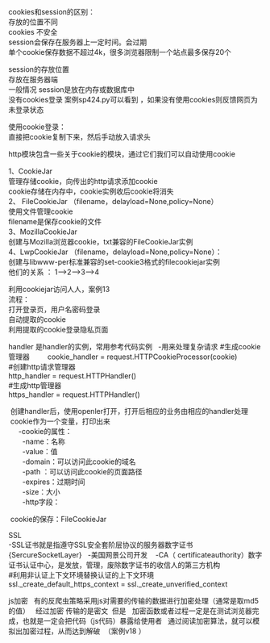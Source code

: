 cookies和session的区别：  
存放的位置不同   
cookies 不安全  
session会保存在服务器上一定时间。会过期  
单个cookie保存数据不超过4k，很多浏览器限制一个站点最多保存20个  

session的存放位置   
存放在服务器端        
一般情况 session是放在内存或数据库中         
没有cookies登录 案例sp424.py可以看到 ，如果没有使用cookies则反馈网页为未登录状态

使用cookie登录：  
直接把cookie复制下来，然后手动放入请求头        

http模块包含一些关于cookie的模块，通过它们我们可以自动使用cookie           

  1、CookieJar   
         管理存储cookie，向传出的http请求添加cookie           
         cookie存储在内存中，cookie实例收后cookie将消失          
  2、 FileCookieJar  （filename，delayload=None,policy=None）        
         使用文件管理cookie           
         filename是保存cookie的文件      
  3、MozillaCookieJar     
         创建与Mozilla浏览器cookie，txt兼容的FileCookieJar实例         
  4、LwpCookieJar   （filename，delayload=None,policy=None）：    
         创建与libwww-per标准兼容的set-cookie3格式的filecookiejar实例        
  他们的关系 ： 1-->2-->3-->4   
  
  
  利用cookiejar访问人人，案例13   
  流程：  
    打开登录页，用户名密码登录   
    自动提取的cookie  
    利用提取的cookie登录隐私页面  

handler 是handler的实例，常用参考代码实例  
-用来处理复杂请求
  #生成cookie管理器        
  cookie_handler = request.HTTPCookieProcessor(cookie)          
  #创建http请求管理器             
  http_handler = request.HTTPHandler()          
  #生成http管理器         
  https_handler = request.HTTPHandler()      
  
  
  创建handler后，使用openler打开，打开后相应的业务由相应的handler处理   
  cookie作为一个变量，打印出来  
      -cookie的属性：  
        -name：名称  
        -value：值  
        -domain：可以访问此cookie的域名          
        -path ：可以访问此cookie的页面路径      
        -expires：过期时间       
        -size：大小          
        -http字段：   
  
  cookie的保存：FileCookieJar
       

SSL   
  -SSL证书就是指遵守SSL安全套阶层协议的服务器数字证书{SercureSocketLayer}  
  -美国网景公司开发  
  -CA（ certificateauthority）数字证书认证中心，是发放，管理，废除数字证书的收信人的第三方机构   
  #利用非认证上下文环境替换认证的上下文环境  
  ssl._create_default_https_context = ssl._create_unverified_context  







js加密  
  有的反爬虫策略采用js对需要的传输的数据进行加密处理（通常是取md5的值）  
  经过加密 传输的是密文  但是   
  加密函数或者过程一定是在测试浏览器完成，也就是一定会把代码（js代码）暴露给使用者  
  通过阅读加密算法，就可以模拟出加密过程，从而达到解破  （案例v18 ）



